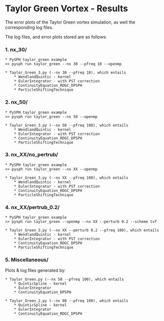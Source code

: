 # Taylor Green Vortex - Results

The error plots of the Taylor Green vortex simulation, as well the corresponding log files.

The log files, and error plots stored are as follows:

### 1. nx_30/ 

    * PySPH taylor_green example
    >> pysph run taylor_green --nx 30 --pfreq 10 --openmp

    * Taylor_Green_3.py (--nx 30 --pfreq 10), which entails
        * WendlandQuintic - kernel
        * EulerIntegrator - with PST correction
        * ContinuityEquation_RDGC_DPSPH
        * ParticleShiftingTechnique

### 2. nx_50/ 

    * PySPH taylor_green example
    >> pysph run taylor_green --nx 50 --openmp

    * Taylor_Green_3.py (--nx 50 --pfreq 100), which entails
        * WendlandQuintic - kernel
        * EulerIntegrator - with PST correction
        * ContinuityEquation_RDGC_DPSPH
        * ParticleShiftingTechnique

### 3. nx_XX/no_pertrub/

    * PySPH taylor_green example
    >> pysph run taylor_green --nx XX --openmp 

    * Taylor_Green_3.py (--nx XX --pfreq 100), which entails
        * WendlandQuintic - kernel
        * EulerIntegrator - with PST correction
        * ContinuityEquation_RDGC_DPSPH
        * ParticleShiftingTechnique

### 4. nx_XX/pertrub_0.2/

    * PySPH taylor_green example
    >> pysph run taylor_green --openmp --nx XX --perturb 0.2 --scheme tvf

    * Taylor_Green_3.py (--nx XX --perturb 0.2 --pfreq 100), which entails
        * WendlandQuintic - kernel
        * EulerIntegrator - with PST correction
        * ContinuityEquation_RDGC_DPSPH
        * ParticleShiftingTechnique


### 5. Miscellaneous/
Plots & log files generated by:

    * Taylor_Green.py (--nx 50 --pfreq 100), which entails
        * QuinticSpline - kernel
        * EulerIntegrator
        * ContinuityEquation_DPSPH

    * Taylor_Green_2.py (--nx 80 --pfreq 100), which entails
        * QuinticSpline - kernel
        * EulerIntegrator
        * ContinuityEquation_RDGC_DPSPH